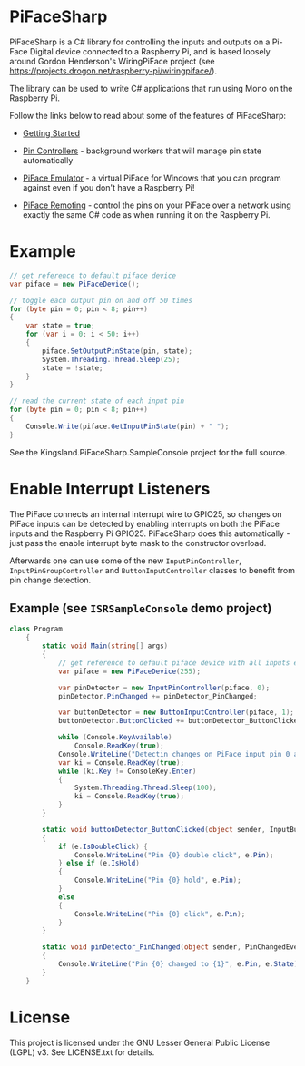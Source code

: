 PiFaceSharp
===========

PiFaceSharp is a C# library for controlling the inputs and outputs on a Pi-Face Digital device connected to a Raspberry Pi, and is based loosely around Gordon Henderson's WiringPiFace project (see https://projects.drogon.net/raspberry-pi/wiringpiface/).

The library can be used to write C# applications that run using Mono on the Raspberry Pi.

Follow the links below to read about some of the features of PiFaceSharp:

* [Getting Started](https://github.com/mikeclayton/PiFaceSharp/wiki/Getting-Started)

* [Pin Controllers](https://github.com/mikeclayton/PiFaceSharp/wiki/Pin-Controllers) - background workers that will manage pin state automatically

* [PiFace Emulator](https://github.com/mikeclayton/PiFaceSharp/wiki/PiFace-Emulator) - a virtual PiFace for Windows that you can program against even if you don't have a Raspberry Pi!

* [PiFace Remoting](https://github.com/mikeclayton/PiFaceSharp/wiki/PiFace-Remoting) - control the pins on your PiFace over a network using exactly the same C# code as when running it on the Raspberry Pi.

Example
=======

```c#
// get reference to default piface device
var piface = new PiFaceDevice();

// toggle each output pin on and off 50 times
for (byte pin = 0; pin < 8; pin++)
{
    var state = true;
    for (var i = 0; i < 50; i++)
    {
        piface.SetOutputPinState(pin, state);
        System.Threading.Thread.Sleep(25);
        state = !state;
    }
}

// read the current state of each input pin
for (byte pin = 0; pin < 8; pin++)
{
    Console.Write(piface.GetInputPinState(pin) + " ");
}
```

See the Kingsland.PiFaceSharp.SampleConsole project for the full source.

Enable Interrupt Listeners
=======
The PiFace connects an internal interrupt wire to GPIO25, so changes on
PiFace inputs can be detected by enabling interrupts on both the PiFace inputs and the Raspberry Pi GPIO25.
PiFaceSharp does this automatically - just pass the enable interrupt byte mask
to the constructor overload.

Afterwards one can use some of the new `InputPinController`, `InputPinGroupController` and `ButtonInputController` classes to benefit from pin change detection.

Example (see `ISRSampleConsole` demo project)
-------

```c#
class Program
    {
        static void Main(string[] args)
        {
            // get reference to default piface device with all inputs enabled for ISR
            var piface = new PiFaceDevice(255);

            var pinDetector = new InputPinController(piface, 0);
            pinDetector.PinChanged += pinDetector_PinChanged;

            var buttonDetector = new ButtonInputController(piface, 1);
            buttonDetector.ButtonClicked += buttonDetector_ButtonClicked;

            while (Console.KeyAvailable)
                Console.ReadKey(true);
            Console.WriteLine("Detectin changes on PiFace input pin 0 and Button clicks on pin 1. Press <Enter> key to exit..");
            var ki = Console.ReadKey(true);
            while (ki.Key != ConsoleKey.Enter)
            {
                System.Threading.Thread.Sleep(100);
                ki = Console.ReadKey(true);
            }
        }

        static void buttonDetector_ButtonClicked(object sender, InputButtonEventArgs e)
        {
            if (e.IsDoubleClick) {
                Console.WriteLine("Pin {0} double click", e.Pin);
            } else if (e.IsHold)
            {
                Console.WriteLine("Pin {0} hold", e.Pin);
            }
            else
            {
                Console.WriteLine("Pin {0} click", e.Pin);
            }
        }

        static void pinDetector_PinChanged(object sender, PinChangedEventArgs e)
        {
            Console.WriteLine("Pin {0} changed to {1}", e.Pin, e.State);
        }
    }

```


License
=======

This project is licensed under the GNU Lesser General Public License (LGPL) v3. See LICENSE.txt for details.


